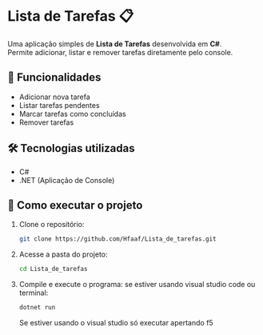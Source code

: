 # Lista de Tarefas 📋

Uma aplicação simples de **Lista de Tarefas** desenvolvida em **C#**.  
Permite adicionar, listar e remover tarefas diretamente pelo console.

## 🚀 Funcionalidades

- Adicionar nova tarefa
- Listar tarefas pendentes
- Marcar tarefas como concluídas
- Remover tarefas

## 🛠 Tecnologias utilizadas

- C#
- .NET (Aplicação de Console)

## 🎯 Como executar o projeto

1. Clone o repositório:
   ```bash
   git clone https://github.com/Hfaaf/Lista_de_tarefas.git
   ```
2. Acesse a pasta do projeto:
   ```bash
   cd Lista_de_tarefas
   ```
3. Compile e execute o programa:
   se estiver usando visual studio code ou terminal:
   ```bash
   dotnet run
   ```
   Se estiver usando o visual studio só executar apertando f5
